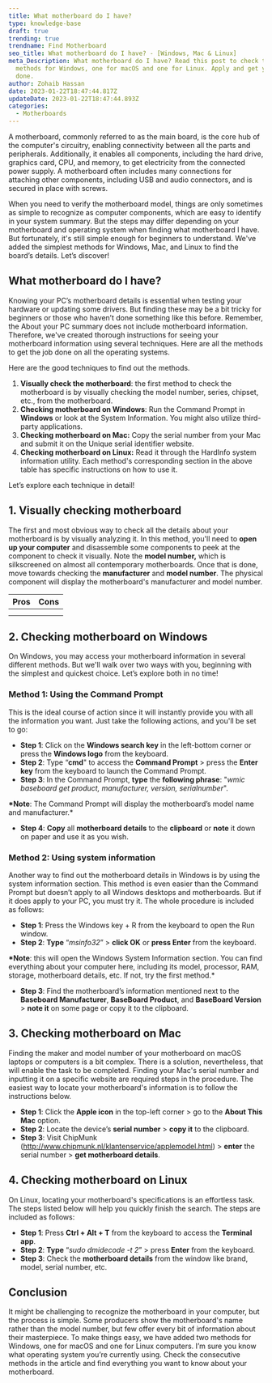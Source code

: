 ```yaml
---
title: What motherboard do I have?
type: knowledge-base
draft: true
trending: true
trendname: Find Motherboard
seo_title: What motherboard do I have? - [Windows, Mac & Linux]
meta_Description: What motherboard do I have? Read this post to check two
  methods for Windows, one for macOS and one for Linux. Apply and get your job
  done.
author: Zohaib Hassan
date: 2023-01-22T18:47:44.817Z
updateDate: 2023-01-22T18:47:44.893Z
categories:
  - Motherboards
---
```

A motherboard, commonly referred to as the main board, is the core hub of the computer's circuitry, enabling connectivity between all the parts and peripherals. Additionally, it enables all components, including the hard drive, graphics card, CPU, and memory, to get electricity from the connected power supply. A motherboard often includes many connections for attaching other components, including USB and audio connectors, and is secured in place with screws.

When you need to verify the motherboard model, things are only sometimes as simple to recognize as computer components, which are easy to identify in your system summary. But the steps may differ depending on your motherboard and operating system when finding what motherboard I have. But fortunately, it's still simple enough for beginners to understand. We've added the simplest methods for Windows, Mac, and Linux to find the board’s details. Let’s discover!

## What motherboard do I have?

Knowing your PC’s motherboard details is essential when testing your hardware or updating some drivers. But finding these may be a bit tricky for beginners or those who haven’t done something like this before. Remember, the About your PC summary does not include motherboard information. Therefore, we've created thorough instructions for seeing your motherboard information using several techniques. Here are all the methods to get the job done on all the operating systems.

Here are the good techniques to find out the methods.

1. **Visually check the motherboard**: the first method to check the motherboard is by visually checking the model number, series, chipset, etc., from the motherboard. 
2. **Checking motherboard on Windows**: Run the Command Prompt in **Windows** or look at the System Information. You might also utilize third-party applications.
3. **Checking motherboard on Mac:** Copy the serial number from your Mac and submit it on the Unique serial identifier website.
4. **Checking motherboard on Linux:** Read it through the HardInfo system information utility. Each method's corresponding section in the above table has specific instructions on how to use it.

Let’s explore each technique in detail!

## 1. Visually checking motherboard

The first and most obvious way to check all the details about your motherboard is by visually analyzing it. In this method, you'll need to **open up your computer** and disassemble some components to peek at the component to check it visually. Note the **model number,** which is silkscreened on almost all contemporary motherboards. Once that is done, move towards checking the **manufacturer** and **model number**. The physical component will display the motherboard's manufacturer and model number.





| **P﻿ros** | **C﻿ons** |
| --------- | --------- |
|           |           |
|           |           |





## 2. Checking motherboard on Windows

On Windows, you may access your motherboard information in several different methods. But we'll walk over two ways with you, beginning with the simplest and quickest choice. Let’s explore both in no time!

### Method 1: Using the Command Prompt

This is the ideal course of action since it will instantly provide you with all the information you want. Just take the following actions, and you'll be set to go:

* **Step 1**: Click on the **Windows search key** in the left-bottom corner or press the **Windows logo** from the keyboard.
* **Step 2**: Type “**cmd**" to access the **Command Prompt** > press the **Enter key** from the keyboard to launch the Command Prompt.
* **Step 3**: In the Command Prompt, **type** the **following phrase**: "*wmic baseboard get product, manufacturer, version, serialnumber*".

**\*Note**: The Command Prompt will display the motherboard’s model name and manufacturer.*

* **Step 4**: **Copy** all **motherboard details** to the **clipboard** or **note** it down on paper and use it as you wish.

### Method 2: Using system information

Another way to find out the motherboard details in Windows is by using the system information section. This method is even easier than the Command Prompt but doesn’t apply to all Windows desktops and motherboards. But if it does apply to your PC, you must try it. The whole procedure is included as follows:

* **Step 1**: Press the Windows key + R from the keyboard to open the Run window.
* **Step 2**: **Type** “*msinfo32*” > **click OK** or **press Enter** from the keyboard.

**\*Note**: this will open the Windows System Information section. You can find everything about your computer here, including its model, processor, RAM, storage, motherboard details, etc. If not, try the first method.*

* **Step 3**: Find the motherboard’s information mentioned next to the **Baseboard Manufacturer**, **BaseBoard Product**, and **BaseBoard Version** > **note it** on some page or copy it to the clipboard.

## 3. Checking motherboard on Mac

Finding the maker and model number of your motherboard on macOS laptops or computers is a bit complex. There is a solution, nevertheless, that will enable the task to be completed. Finding your Mac's serial number and inputting it on a specific website are required steps in the procedure. The easiest way to locate your motherboard's information is to follow the instructions below.

* **Step 1**: Click the **Apple icon** in the top-left corner > go to the **About This Mac** option.
* **Step 2**: Locate the device’s **serial number** > **copy it** to the clipboard. 
* **Step 3**: Visit ChipMunk (<http://www.chipmunk.nl/klantenservice/applemodel.html>) > **enter** the serial number > **get motherboard details**.

## 4. Checking motherboard on Linux

On Linux, locating your motherboard's specifications is an effortless task. The steps listed below will help you quickly finish the search. The steps are included as follows:

* **Step 1**: Press **Ctrl + Alt + T** from the keyboard to access the **Terminal app**.
* **Step 2**: **Type** “*sudo dmidecode -t 2*” > press **Enter** from the keyboard.
* **Step 3**: Check the **motherboard details** from the window like brand, model, serial number, etc.

## Conclusion

It might be challenging to recognize the motherboard in your computer, but the process is simple. Some producers show the motherboard's name rather than the model number, but few offer every bit of information about their masterpiece. To make things easy, we have added two methods for Windows, one for macOS and one for Linux computers. I’m sure you know what operating system you’re currently using. Check the consecutive methods in the article and find everything you want to know about your motherboard.